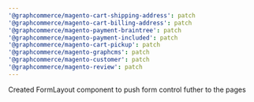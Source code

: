 ```yaml
---
'@graphcommerce/magento-cart-shipping-address': patch
'@graphcommerce/magento-cart-billing-address': patch
'@graphcommerce/magento-payment-braintree': patch
'@graphcommerce/magento-payment-included': patch
'@graphcommerce/magento-cart-pickup': patch
'@graphcommerce/magento-graphcms': patch
'@graphcommerce/magento-customer': patch
'@graphcommerce/magento-review': patch
---
```


Created FormLayout component to push form control futher to the pages
